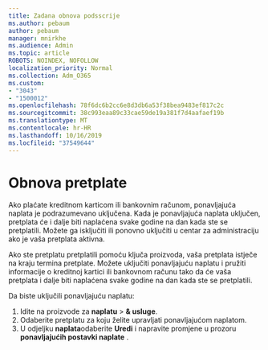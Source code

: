 ```yaml
---
title: Zadana obnova podsscrije
ms.author: pebaum
author: pebaum
manager: mnirkhe
ms.audience: Admin
ms.topic: article
ROBOTS: NOINDEX, NOFOLLOW
localization_priority: Normal
ms.collection: Adm_O365
ms.custom:
- "3043"
- "1500012"
ms.openlocfilehash: 78f6dc6b2cc6e8d3db6a53f38bea9483ef817c2c
ms.sourcegitcommit: 38c993eaa89c33cae59de19a381f7d4aafaef19b
ms.translationtype: MT
ms.contentlocale: hr-HR
ms.lasthandoff: 10/16/2019
ms.locfileid: "37549644"
---
```

# <a name="renewing-your-subscription"></a>Obnova pretplate

Ako plaćate kreditnom karticom ili bankovnim računom, ponavljajuća naplata je podrazumevano uključena. Kada je ponavljajuća naplata uključen, pretplata će i dalje biti naplaćena svake godine na dan kada ste se pretplatili. Možete ga isključiti ili ponovno uključiti u centar za administraciju ako je vaša pretplata aktivna.

Ako ste pretplatu pretplatili pomoću ključa proizvoda, vaša pretplata istječe na kraju termina pretplate. Možete uključiti ponavljajuću naplatu i pružiti informacije o kreditnoj kartici ili bankovnom računu tako da će vaša pretplata i dalje biti naplaćena svake godine na dan kada ste se pretplatili.

Da biste uključili ponavljajuću naplatu: 

1. Idite na proizvode za **naplatu** > **& usluge**.
2. Odaberite pretplatu za koju želite upravljati ponavljajućom naplatom.
3. U odjeljku **naplata**odaberite **Uredi** i napravite promjene u prozoru **ponavljajućih postavki naplate** . 